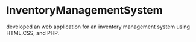 # InventoryManagementSystem
developed an web application for an inventory management system using HTML,CSS, and PHP.
